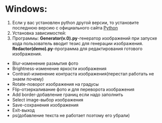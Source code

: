 # Windows:
1. Если у вас установлен python другой версии, то установите последнюю версию с официального сайта [Python](https://www.python.org/downloads/release/python-3123/)
2. Установка зависимостей:
3. Программы: 
 **Generator(v.0).py**-генератор изображений при запуске кода пользователь вводит тезис для генерации изображения.
 **Redactor(demo).py**-программа для редактирования готового изображения.

* Blur-изменение размытия фото
* Brightness-изменение яркости изображения
* Contrast-изменение контраста изображения(перестал работать не знаем почему)
* Rotate-поворот изображения на градусы
* Flip-отзеркаливание фото и для переворота изображения
* Add border-добавление границ если надо заполнить
* Select image-выбор изображения
* Save-сохранения изображения
* Exit-выход
* ps(добавление текста не работает поэтому его убрали)
